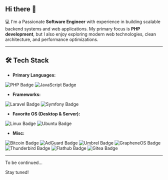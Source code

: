 ## Hi there 👋

💻 I'm a Passionate **Software Engineer** with experience in building scalable backend systems and web applications. My primary focus is **PHP development**, but I also enjoy exploring modern web technologies, clean architecture, and performance optimizations.  

---

## 🛠 Tech Stack
- **Primary Languages:**

![PHP Badge](https://img.shields.io/badge/PHP-777BB4?logo=php&logoColor=fff&style=for-the-badge)
![JavaScript Badge](https://img.shields.io/badge/JavaScript-F7DF1E?logo=javascript&logoColor=000&style=for-the-badge)

- **Frameworks:**

![Laravel Badge](https://img.shields.io/badge/Laravel-FF2D20?logo=laravel&logoColor=fff&style=for-the-badge)
![Symfony Badge](https://img.shields.io/badge/Symfony-000?logo=symfony&logoColor=fff&style=for-the-badge)

- **Favorite OS (Desktop & Server):**

![Linux Badge](https://img.shields.io/badge/Linux-FCC624?logo=linux&logoColor=000&style=for-the-badge)
![Ubuntu Badge](https://img.shields.io/badge/Ubuntu-E95420?logo=ubuntu&logoColor=fff&style=for-the-badge)

- **Misc:**

![Bitcoin Badge](https://img.shields.io/badge/Bitcoin-F7931A?logo=bitcoin&logoColor=fff&style=for-the-badge)
![AdGuard Badge](https://img.shields.io/badge/AdGuard-68BC71?logo=adguard&logoColor=fff&style=for-the-badge)
![Umbrel Badge](https://img.shields.io/badge/Umbrel-5351FB?logo=umbrel&logoColor=fff&style=for-the-badge)
![GrapheneOS Badge](https://img.shields.io/badge/GrapheneOS-0053A3?logo=grapheneos&logoColor=fff&style=for-the-badge)
![Thunderbird Badge](https://img.shields.io/badge/Thunderbird-0A84FF?logo=thunderbird&logoColor=fff&style=for-the-badge)
![Flathub Badge](https://img.shields.io/badge/Flathub-000?logo=flathub&logoColor=fff&style=for-the-badge)
![Gitea Badge](https://img.shields.io/badge/Gitea-609926?logo=gitea&logoColor=fff&style=for-the-badge)


  
---


To be continued...

Stay tuned!
